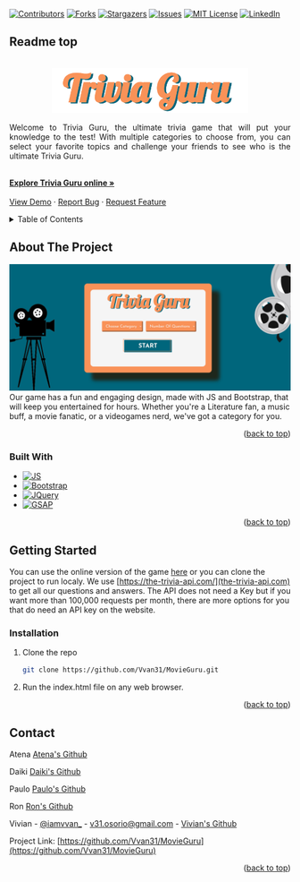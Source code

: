 <!-- Improved compatibility of back to top link: See: https://github.com/othneildrew/Best-README-Template/pull/73 -->
<a name="Guru"></a>
<!--
*** Thanks for checking out the Best-README-Template. If you have a suggestion
*** that would make this better, please fork the repo and create a pull request
*** or simply open an issue with the tag "enhancement".
*** Don't forget to give the project a star!
*** Thanks again! Now go create something AMAZING! :D
-->



<!-- PROJECT SHIELDS -->
<!--
*** I'm using markdown "reference style" links for readability.
*** Reference links are enclosed in brackets [ ] instead of parentheses ( ).
*** See the bottom of this document for the declaration of the reference variables
*** for contributors-url, forks-url, etc. This is an optional, concise syntax you may use.
*** https://www.markdownguide.org/basic-syntax/#reference-style-links
-->
[![Contributors][contributors-shield]][contributors-url]
[![Forks][forks-shield]][forks-url]
[![Stargazers][stars-shield]][stars-url]
[![Issues][issues-shield]][issues-url]
[![MIT License][license-shield]][license-url]
[![LinkedIn][linkedin-shield]][linkedin-url]



<!-- PROJECT LOGO -->
## Readme top
<br />
<div align="center">
  <a href="https://github.com/Vvan31/MovieGuru">
    <img src="img/logo.png" alt="Logo" width="auto" height="80">
  </a>

  <p align="center" style=" text-align: justify;">
      Welcome to Trivia Guru, the ultimate trivia game that will put your knowledge to the test! With multiple categories to choose from, you can select your favorite topics and challenge your friends to see who is the ultimate Trivia Guru. </p>
    <p align="center" style=" text-align: justify;"> 
    <br />
    <a href="https://triviaguru.netlify.app/top.html" target=”_blank”><strong>Explore Trivia Guru online »</strong></a>
    <br />
    <br />
    <a href="https://triviaguru.netlify.app/top.html">View Demo</a>
    ·
    <a href="https://github.com/Vvan31/MovieGuru/issues">Report Bug</a>
    ·
    <a href="https://github.com/Vvan31/MovieGuru/issues">Request Feature</a>
  </p>
</div>



<!-- TABLE OF CONTENTS -->
<details>
  <summary>Table of Contents</summary>
  <ol>
    <li>
      <a href="#about-the-project">About The Project</a>
      <ul>
        <li><a href="#built-with">Built With</a></li>
      </ul>
    </li>
    <li>
      <a href="#getting-started">Getting Started</a>
      <ul>
        <li><a href="#installation">Installation</a></li>
      </ul>
    </li>
    <li><a href="#contact">Contact</a></li>
  </ol>
</details>



<!-- ABOUT THE PROJECT -->
## About The Project

[![Product Name Screen Shot][product-screenshot]](https://github.com/Vvan31/MovieGuru/blob/main/img/ssGame.png)
Our game has a fun and engaging design, made with JS and Bootstrap, that will keep you entertained for hours. Whether you're a Literature fan, a music buff, a movie fanatic, or a videogames nerd, we've got a category for you.

<p align="right">(<a href="#readme-top">back to top</a>)</p>

### Built With
* [![JS][JS.com]][JS-url]
* [![Bootstrap][Bootstrap.com]][Bootstrap-url]
* [![JQuery][JQuery.com]][JQuery-url]
* [![GSAP][GSAP.com]][GSAP-url]


<p align="right">(<a href="#readme-top">back to top</a>)</p>



<!-- GETTING STARTED -->
## Getting Started

You can use the online version of the game [here](https://ubiquitous-fairy-124cfe.netlify.app/top.html) or you can clone the project to run localy. 
We use [https://the-trivia-api.com/](the-trivia-api.com) to get all our questions and answers. The API does not need a Key but if you want more than 100,000 requests per month, there are more options for you that do need an API key on the website.

### Installation

1. Clone the repo
   ```sh
   git clone https://github.com/Vvan31/MovieGuru.git
   ```
 2. Run the index.html file on any web browser. 

<p align="right">(<a href="#readme-top">back to top</a>)</p>

<!-- CONTACT -->
## Contact
Atena [Atena's Github](https://github.com/AtenaHatta)

Daiki [Daiki's Github](https://github.com/daiki-gl)

Paulo [Paulo's Github](https://github.com/paulomczcoelho)

Ron [Ron's Github](https://github.com/RyunosukeSakurada)

Vivian - [@iamvvan_](https://twitter.com/iamvvan_) - v31.osorio@gmail.com -
         [Vivian's Github](https://github.com/RyunosukeSakurada) 

Project Link: [https://github.com/Vvan31/MovieGuru](https://github.com/Vvan31/MovieGuru)

<p align="right">(<a href="#readme-top">back to top</a>)</p>

<!-- MARKDOWN LINKS & IMAGES -->
<!-- https://www.markdownguide.org/basic-syntax/#reference-style-links -->
[contributors-shield]: https://img.shields.io/github/contributors/Vvan31/MovieGuru.svg?style=for-the-badge
[contributors-url]: https://github.com/Vvan31/MovieGuru/graphs/contributors
[forks-shield]: https://img.shields.io/github/forks/Vvan31/MovieGuru.svg?style=for-the-badge
[forks-url]: https://github.com/Vvan31/MovieGuru/network/members
[stars-shield]: https://img.shields.io/github/stars/Vvan31/MovieGuru.svg?style=for-the-badge
[stars-url]: https://github.com/Vvan31/MovieGuru/stargazers
[issues-shield]: https://img.shields.io/github/issues/Vvan31/MovieGuru.svg?style=for-the-badge
[issues-url]: https://github.com/Vvan31/MovieGuru/issues
[license-shield]: https://img.shields.io/github/license/Vvan31/MovieGuru.svg?style=for-the-badge
[license-url]: https://github.com/Vvan31/MovieGuru/blob/master/LICENSE.txt
[linkedin-shield]: https://img.shields.io/badge/-LinkedIn-black.svg?style=for-the-badge&logo=linkedin&colorB=555
[linkedin-url]: https://linkedin.com/in/vivianos
[product-screenshot]: https://github.com/Vvan31/MovieGuru/blob/main/img/ssGame.png
[Next.js]: https://img.shields.io/badge/next.js-000000?style=for-the-badge&logo=nextdotjs&logoColor=white
[Next-url]: https://nextjs.org/
[React.js]: https://img.shields.io/badge/React-20232A?style=for-the-badge&logo=react&logoColor=61DAFB
[React-url]: https://reactjs.org/
[Vue.js]: https://img.shields.io/badge/Vue.js-35495E?style=for-the-badge&logo=vuedotjs&logoColor=4FC08D
[Vue-url]: https://vuejs.org/
[Angular.io]: https://img.shields.io/badge/Angular-DD0031?style=for-the-badge&logo=angular&logoColor=white
[Angular-url]: https://angular.io/
[Svelte.dev]: https://img.shields.io/badge/Svelte-4A4A55?style=for-the-badge&logo=svelte&logoColor=FF3E00
[Svelte-url]: https://svelte.dev/
[Laravel.com]: https://img.shields.io/badge/Laravel-FF2D20?style=for-the-badge&logo=laravel&logoColor=white
[Laravel-url]: https://laravel.com
[Bootstrap.com]: https://img.shields.io/badge/Bootstrap-563D7C?style=for-the-badge&logo=bootstrap&logoColor=white
[Bootstrap-url]: https://getbootstrap.com
[JQuery.com]: https://img.shields.io/badge/jQuery-0769AD?style=for-the-badge&logo=jquery&logoColor=white
[JQuery-url]: https://jquery.com 
[JS.com]: https://img.shields.io/badge/Javascript-EFD81D?style=for-the-badge&logo=javascript&logoColor=black
[JS-url]: https://developer.mozilla.org/en-US/docs/Web/JavaScript
[GSAP.com]: https://img.shields.io/badge/CDN-GSAP-brightgreen
[GSAP-url]: https://greensock.com/
